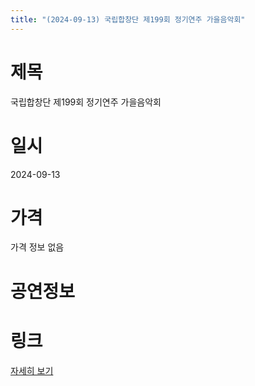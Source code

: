 ```yaml
---
title: "(2024-09-13) 국립합창단 제199회 정기연주 가을음악회"
---
```


# 제목
국립합창단 제199회 정기연주 가을음악회

# 일시
2024-09-13

# 가격
가격 정보 없음

# 공연정보
  
  


# 링크
[자세히 보기](https://www.sac.or.kr/site/main/show/show_view?SN=64012 "https://www.sac.or.kr/site/main/show/show_view?SN=64012")
